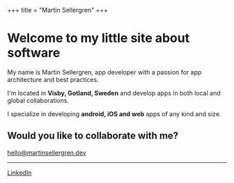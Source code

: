 +++
title = "Martin Sellergren"
+++

# Welcome to my little site about software

My name is Martin Sellergren, app developer with a passion for app architecture and best practices.

I'm located in **Visby, Gotland, Sweden** and develop apps in both local and global collaborations.

I specialize in developing **android, iOS and web** apps of any kind and size.

## Would you like to collaborate with me?

hello@martinsellergren.dev

---

[LinkedIn](https://www.linkedin.com/in/martinsellergren/)